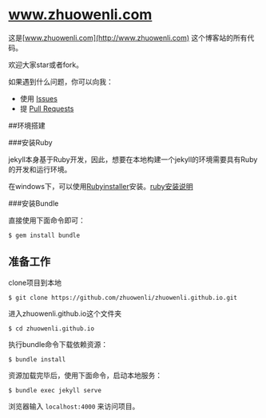 # www.zhuowenli.com

这是[www.zhuowenli.com](http://www.zhuowenli.com) 这个博客站的所有代码。

欢迎大家star或者fork。

如果遇到什么问题，你可以向我：

- 使用 [Issues](https://github.com/zhuowenli/zhuowenli.github.io/issues)
- 提 [Pull Requests](https://github.com/zhuowenli/zhuowenli.github.io/pulls)

##环境搭建

###安装Ruby

jekyll本身基于Ruby开发，因此，想要在本地构建一个jekyll的环境需要具有Ruby的开发和运行环境。

在windows下，可以使用[Rubyinstaller](http://rubyinstaller.org/downloads/)安装。[ruby安装说明](http://www.ruby-lang.org/zh_cn/downloads/)

###安装Bundle

直接使用下面命令即可：

`$ gem install bundle`


## 准备工作

clone项目到本地

`$ git clone https://github.com/zhuowenli/zhuowenli.github.io.git`

进入zhuowenli.github.io这个文件夹

`$ cd zhuowenli.github.io`

执行bundle命令下载依赖资源：

`$ bundle install`

资源加载完毕后，使用下面命令，启动本地服务：

`$ bundle exec jekyll serve`

浏览器输入 `localhost:4000` 来访问项目。
